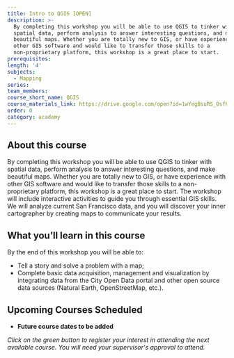 ```yaml
---
title: Intro to QGIS [OPEN]
description: >-
  By completing this workshop you will be able to use QGIS to tinker with
  spatial data, perform analysis to answer interesting questions, and make
  beautiful maps. Whether you are totally new to GIS, or have experience with
  other GIS software and would like to transfer those skills to a
  non-proprietary platform, this workshop is a great place to start. 
prerequisites:
length: '4'
subjects:
  - Mapping
series:
team_members:
course_short_name: QGIS
course_materials_link: https://drive.google.com/open?id=1wYegBsuRS_OsfR9g7Igo9w1bhZO5aiA_
order: 0
category: academy
---
```

## About this course

By completing this workshop you will be able to use QGIS to tinker with spatial data, perform analysis to answer interesting questions, and make beautiful maps. Whether you are totally new to GIS, or have experience with other GIS software and would like to transfer those skills to a non-proprietary platform, this workshop is a great place to start. The workshop will include interactive activities to guide you through essential GIS skills. We will analyze current San Francisco data, and you will discover your inner cartographer by creating maps to communicate your results.

## What you’ll learn in this course

By the end of this workshop you will be able to:

* Tell a story and solve a problem with a map;
* Complete basic data acquisition, management and visualization by integrating data from the City Open Data portal and other open source data sources (Natural Earth, OpenStreetMap, etc.).

## Upcoming Courses Scheduled

* **Future course dates to be added**

*Click on the green button to register your interest in attending the next available course. You will need your supervisor's approval to attend.*

##